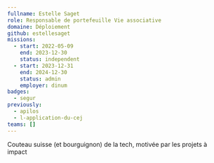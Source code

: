 ```yaml
---
fullname: Estelle Saget
role: Responsable de portefeuille Vie associative
domaine: Déploiement
github: estellesaget
missions:
  - start: 2022-05-09
    end: 2023-12-30
    status: independent
  - start: 2023-12-31
    end: 2024-12-30
    status: admin
    employer: dinum
badges:
  - segur
previously:
  - apilos
  - l-application-du-cej
teams: []
---
```

Couteau suisse (et bourguignon) de la tech, motivée par les projets à impact